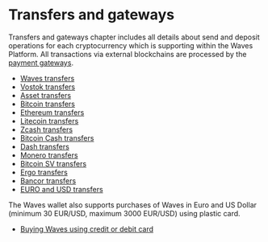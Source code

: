 # Transfers and gateways

Transfers and gateways chapter includes all details about send and deposit operations for each cryptocurrency which is supporting within the Waves Platform. All transactions via external blockchains are processed by the [payment gateways](/waves-client/frequently-asked-questions-faq/transfers-and-gateways/payment-gateway.md).

* [Waves transfers](transfers-and-gateways/waves-transfers.md)
* [Vostok transfers](transfers-and-gateways/vostok-transfers.md)
* [Asset transfers](transfers-and-gateways/asset-transfers.md)
* [Bitcoin transfers](transfers-and-gateways/bitcoin-transfers.md)
* [Ethereum transfers](transfers-and-gateways/ethereum-transfers.md)
* [Litecoin transfers](transfers-and-gateways/litecoin-transfers.md)
* [Zcash transfers](transfers-and-gateways/zcash-transfers.md)
* [Bitcoin Cash transfers](transfers-and-gateways/bitcoin-cash-transfers.md)
* [Dash transfers](transfers-and-gateways/dash-transfers.md)
* [Monero transfers](transfers-and-gateways/monero-transfers.md)
* [Bitcoin SV transfers](transfers-and-gateways/bitcoin-sv-transfers.md)
* [Ergo transfers](transfers-and-gateways/ergo-transfers.md)
* [Bancor transfers](transfers-and-gateways/bancor-transfers.md)
* [EURO and USD transfers](transfers-and-gateways/eur-usd-transfers.md)

The Waves wallet also supports purchases of Waves in Euro and US Dollar \(minimum 30 EUR/USD, maximum 3000 EUR/USD\) using plastic card.

* [Buying Waves using credit or debit card](transfers-and-gateways/buying-waves-using-card.md)
